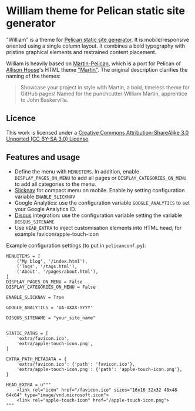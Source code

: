 # William theme for Pelican static site generator


"William" is a theme for [Pelican static site generator](http://getpelican.com/). It is mobile/responsive oriented using a single column layout. It combines a bold typography with pristine graphical elements and restrained content placement. 

William is heavily based on [Martin-Pelican](https://github.com/cpaulik/martin-pelican), which is a port for Pelican of [Allison House](http://allison.house/)'s HTML theme ["Martin"](https://github.com/house/martin). The original description clarifies the naming of the themes:

> Showcase your project in style with Martin, a bold, timeless theme for GitHub pages! Named for the punchcutter William Martin, apprentice to John Baskerville.

## Licence

This work is licensed under a [Creative Commons Attribution-ShareAlike 3.0 Unported (CC BY-SA 3.0) License](http://creativecommons.org/licenses/by-sa/3.0/).


## Features and usage


- Define the menu with `MENUITEMS`. In addition, enable  `DISPLAY_PAGES_ON_MENU` to add all pages or `DISPLAY_CATEGORIES_ON_MENU` to add all categories to the menu.
- [Slicknav](http://slicknav.com/) for compact menu on mobile. Enable by setting configuration variable `ENABLE_SLICKNAV`
- Google Analytics: use the configuration variable `GOOGLE_ANALYTICS` to set your Google Analytics ID.
- [Disqus](http://www.disqus.com) integration: use the configuration variable setting the variable `DISQUS_SITENAME`
- Use `HEAD_EXTRA` to inject customisation elements into HTML head, for example favicon/apple-touch-icon  


Example configuration settings (to put in `pelicanconf.py`):

```
MENUITEMS = [
    ("My blog", '/index.html'),
    ('Tags', '/tags.html'),
    ('About', '/pages/about.html'),
]
DISPLAY_PAGES_ON_MENU = False
DISPLAY_CATEGORIES_ON_MENU = False

ENABLE_SLICKNAV = True

GOOGLE_ANALYTICS = 'UA-XXXX-YYYY' 

DISQUS_SITENAME = "your_site_name"


STATIC_PATHS = [
    'extra/favicon.ico',
    'extra/apple-touch-icon.png',
]

EXTRA_PATH_METADATA = {
    'extra/favicon.ico': {'path': 'favicon.ico'},
    'extra/apple-touch-icon.png': {'path': 'apple-touch-icon.png'},
}

HEAD_EXTRA = u"""
    <link rel="icon" href="/favicon.ico" sizes="16x16 32x32 48x48 64x64" type="image/vnd.microsoft.icon">
    <link rel="apple-touch-icon" href="/apple-touch-icon.png">
"""
```


